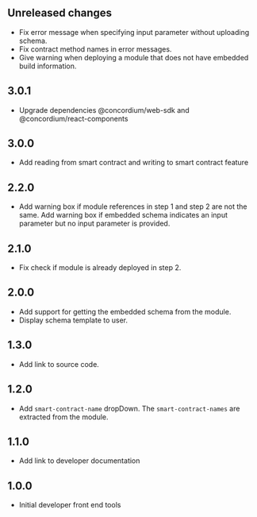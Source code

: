 ## Unreleased changes

- Fix error message when specifying input parameter without uploading schema.
- Fix contract method names in error messages.
- Give warning when deploying a module that does not have embedded build information.

## 3.0.1

- Upgrade dependencies @concordium/web-sdk and @concordium/react-components

## 3.0.0

- Add reading from smart contract and writing to smart contract feature

## 2.2.0

- Add warning box if module references in step 1 and step 2 are not the same. Add warning box if embedded schema indicates an input parameter but no input parameter is provided.

## 2.1.0

- Fix check if module is already deployed in step 2.

## 2.0.0

- Add support for getting the embedded schema from the module.
- Display schema template to user.

## 1.3.0

- Add link to source code.

## 1.2.0

- Add `smart-contract-name` dropDown. The `smart-contract-names` are extracted from the module.

## 1.1.0

- Add link to developer documentation

## 1.0.0

- Initial developer front end tools

